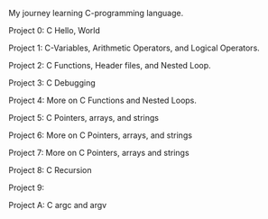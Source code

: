 My journey learning C-programming language.

Project 0: C Hello, World

Project 1: C-Variables, Arithmetic Operators, and Logical Operators.

Project 2: C Functions, Header files, and Nested Loop.

Project 3: C Debugging

Project 4: More on C Functions and Nested Loops.

Project 5: C Pointers, arrays, and strings

Project 6: More on C Pointers, arrays, and strings

Project 7: More on C Pointers, arrays and strings

Project 8: C Recursion

Project 9:

Project A: C argc and argv
